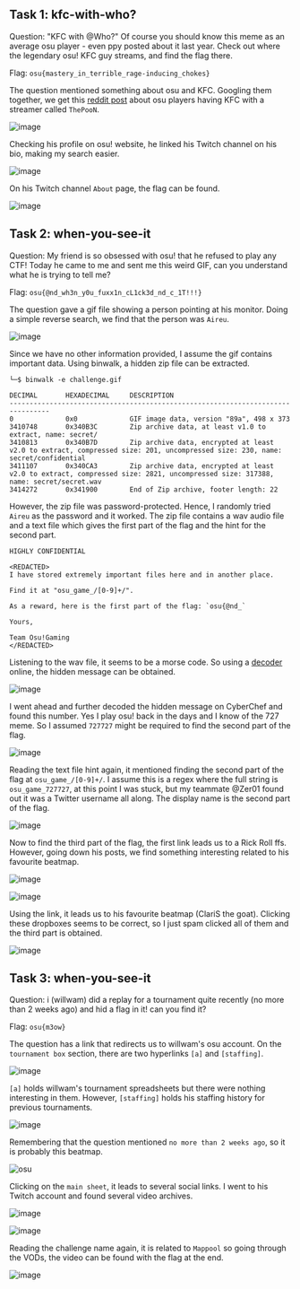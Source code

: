 ## Task 1: kfc-with-who?
Question: "KFC with @‌Who?"
Of course you should know this meme as an average osu player - even ppy posted about it last year.
Check out where the legendary osu! KFC guy streams, and find the flag there.

Flag: `osu{mastery_in_terrible_rage-inducing_chokes}`


The question mentioned something about osu and KFC. Googling them together, we get this [reddit post](https://www.reddit.com/r/osugame/comments/15keb8j/everyone_is_having_kfc_with_thepoon_lol_d/) about osu players having KFC with a streamer called `ThePooN`. 

![image](https://github.com/warlocksmurf/onlinectf-writeups/assets/121353711/a33f0cb5-36f3-4adb-8df1-957fe1ad785e)

Checking his profile on osu! website, he linked his Twitch channel on his bio, making my search easier.

![image](https://github.com/warlocksmurf/onlinectf-writeups/assets/121353711/ef33e760-81a8-4c1c-b12a-983228c07eac)

On his Twitch channel `About` page, the flag can be found.

![image](https://github.com/warlocksmurf/onlinectf-writeups/assets/121353711/9b0aff86-95fb-43ce-bbc5-23ec113387b9)

## Task 2: when-you-see-it
Question: My friend is so obsessed with osu! that he refused to play any CTF! Today he came to me and sent me this weird GIF, can you understand what he is trying to tell me?

Flag: `osu{@nd_wh3n_y0u_fuxx1n_cL1ck3d_nd_c_1T!!!}`

The question gave a gif file showing a person pointing at his monitor. Doing a simple reverse search, we find that the person was `Aireu`.

![image](https://github.com/warlocksmurf/onlinectf-writeups/assets/121353711/69e5750f-650e-4bd8-b5b0-f7937d4bfe20)

Since we have no other information provided, I assume the gif contains important data. Using binwalk, a hidden zip file can be extracted.

```
└─$ binwalk -e challenge.gif 

DECIMAL       HEXADECIMAL     DESCRIPTION
--------------------------------------------------------------------------------
0             0x0             GIF image data, version "89a", 498 x 373
3410748       0x340B3C        Zip archive data, at least v1.0 to extract, name: secret/
3410813       0x340B7D        Zip archive data, encrypted at least v2.0 to extract, compressed size: 201, uncompressed size: 230, name: secret/confidential
3411107       0x340CA3        Zip archive data, encrypted at least v2.0 to extract, compressed size: 2821, uncompressed size: 317388, name: secret/secret.wav
3414272       0x341900        End of Zip archive, footer length: 22
```

However, the zip file was password-protected. Hence, I randomly tried `Aireu` as the password and it worked. The zip file contains a wav audio file and a text file which gives the first part of the flag and the hint for the second part.

```
HIGHLY CONFIDENTIAL

<REDACTED>
I have stored extremely important files here and in another place.

Find it at "osu_game_/[0-9]+/".

As a reward, here is the first part of the flag: `osu{@nd_`

Yours,

Team Osu!Gaming
</REDACTED>
```

Listening to the wav file, it seems to be a morse code. So using a [decoder](https://morsecode.world/international/decoder/audio-decoder-adaptive.html) online, the hidden message can be obtained.

![image](https://github.com/warlocksmurf/onlinectf-writeups/assets/121353711/bed37de8-f52c-4541-95c6-340f574eb599)

I went ahead and further decoded the hidden message on CyberChef and found this number. Yes I play osu! back in the days and I know of the 727 meme. So I assumed `727727` might be required to find the second part of the flag.

![image](https://github.com/warlocksmurf/onlinectf-writeups/assets/121353711/be3b130b-eb7a-4f53-acb7-9c1fecdfd30b)

Reading the text file hint again, it mentioned finding the second part of the flag at `osu_game_/[0-9]+/`. I assume this is a regex where the full string is `osu_game_727727`, at this point I was stuck, but my teammate @Zer01 found out it was a Twitter username all along. The display name is the second part of the flag.

![image](https://github.com/warlocksmurf/onlinectf-writeups/assets/121353711/ed509e00-c4f3-4caf-a176-33fb570383a4)

Now to find the third part of the flag, the first link leads us to a Rick Roll ffs. However, going down his posts, we find something interesting related to his favourite beatmap.

![image](https://github.com/warlocksmurf/onlinectf-writeups/assets/121353711/c7aaa962-9a2a-4a2b-9457-bd1cc58bf76f)

![image](https://github.com/warlocksmurf/onlinectf-writeups/assets/121353711/66e93ffe-8497-4f88-b251-e0ead9c5d469)

Using the link, it leads us to his favourite beatmap (ClariS the goat). Clicking these dropboxes seems to be correct, so I just spam clicked all of them and the third part is obtained.

![image](https://github.com/warlocksmurf/onlinectf-writeups/assets/121353711/36fdee5d-7227-4afc-9e27-8f6be3cecd4b)

## Task 3: when-you-see-it
Question: i (willwam) did a replay for a tournament quite recently (no more than 2 weeks ago) and hid a flag in it! can you find it?

Flag: `osu{m3ow}`

The question has a link that redirects us to willwam's osu account. On the `tournament box` section, there are two hyperlinks `[a]` and `[staffing]`.

![image](https://github.com/warlocksmurf/onlinectf-writeups/assets/121353711/4a88c569-9b7f-4c65-acac-32a678e7e298)

`[a]` holds willwam's tournament spreadsheets but there were nothing interesting in them. However, `[staffing]` holds his staffing history for previous tournaments.

![image](https://github.com/warlocksmurf/onlinectf-writeups/assets/121353711/685d1a22-5337-47f2-9ddb-7195c4e26ccb)

Remembering that the question mentioned `no more than 2 weeks ago`, so it is probably this beatmap.

![osu](https://github.com/warlocksmurf/onlinectf-writeups/assets/121353711/fb71d5b4-9f1a-4233-807c-fc199266752f)

Clicking on the `main sheet`, it leads to several social links. I went to his Twitch account and found several video archives.

![image](https://github.com/warlocksmurf/onlinectf-writeups/assets/121353711/7892c9b8-f6eb-4946-952b-e3bd4ec48983)

![image](https://github.com/warlocksmurf/onlinectf-writeups/assets/121353711/50c70897-8e71-4dc5-b288-85ea8f19ce5e)

Reading the challenge name again, it is related to `Mappool` so going through the VODs, the video can be found with the flag at the end.

![image](https://github.com/warlocksmurf/onlinectf-writeups/assets/121353711/0f624b85-a79f-4b37-b17d-bc14b35fcf5d)

